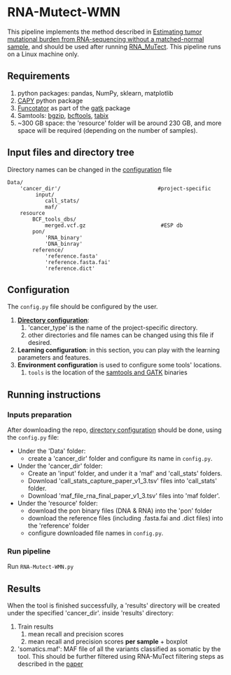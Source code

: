 # RNA-Mutect-WMN
This pipeline implements the method described in [Estimating tumor mutational burden from RNA-sequencing without a matched-normal sample](https://www.nature.com/articles/s41467-022-30753-2), and should be used after running [RNA_MuTect](https://github.com/broadinstitute/RNA_MUTECT_1.0-1).
This pipeline runs on a Linux machine only.

## Requirements
1. python packages: pandas, NumPy, sklearn, matplotlib
2. [CAPY](https://github.com/getzlab/CApy/tree/master/capy) python package
3. [Funcotator](https://gatk.broadinstitute.org/hc/en-us/articles/360035889931-Funcotator-Information-and-Tutorial) as part of the [gatk](https://gatk.broadinstitute.org/hc/en-us/articles/360036194592-Getting-started-with-GATK4) package
4. Samtools: [bgzip](http://www.htslib.org/doc/bgzip.html), [bcftools](https://samtools.github.io/bcftools/bcftools.html), [tabix](http://www.htslib.org/doc/tabix.html)
5. ~300 GB space: the 'resource' folder will be around 230 GB, and more space will be required (depending on the number of samples).

## Input files and directory tree
Directory names can be changed in the [configuration](#configuration) file
```
Data/
    'cancer_dir'/                               #project-specific
         input/
            call_stats/
            maf/
    resource
        BCF_tools_dbs/
            merged.vcf.gz                        #ESP db
        pon/
            'RNA_binary'                              
            'DNA_binray'
        reference/
            'reference.fasta'
            'reference.fasta.fai'
            'reference.dict'          
```

## Configuration
The `config.py` file should be configured by the user.
1. [**Directory configuration**](#input-files-and-directory-tree):
   1. 'cancer_type' is the name of the project-specific directory.
   2. other directories and file names can be changed using this file if desired.
2. **Learning configuration**: in this section, you can play with the learning parameters and features.
3. **Environment configuration** is used to configure some tools' locations.
    1. `tools` is the location of the [samtools and GATK](#requirements) binaries

## Running instructions

### Inputs preparation
After downloading the repo, [directory configuration](#Input-files-and-directory-tree) should be done, using the `config.py` file:
* Under the 'Data' folder:
  * create a 'cancer_dir' folder and configure its name in `config.py`.
* Under the 'cancer_dir' folder:
  * Create an 'input' folder, and under it a 'maf' and 'call_stats' folders. 
  * Download 'call_stats_capture_paper_v1_3.tsv' files into 'call_stats' folder.
  * Download 'maf_file_rna_final_paper_v1_3.tsv' files into 'maf folder'.
* Under the 'resource' folder:
  * download the pon binary files (DNA & RNA) into the 'pon' folder
  * download the reference files (including .fasta.fai and .dict files) into the 'reference' folder
  * configure downloaded file names in `config.py`.


### Run pipeline
Run `RNA-Mutect-WMN.py`

## Results
When the tool is finished successfully, a 'results' directory will be created under the specified 'cancer_dir'. inside 'results' directory:
1. Train results
   1. mean recall and precision scores
   2. mean recall and precision scores **per sample** + boxplot
2. 'somatics.maf': MAF file of all the variants classified as somatic by the tool. This should be further filtered using RNA-MuTect filtering steps as described in the [paper](https://www.nature.com/articles/s41467-022-30753-2)
